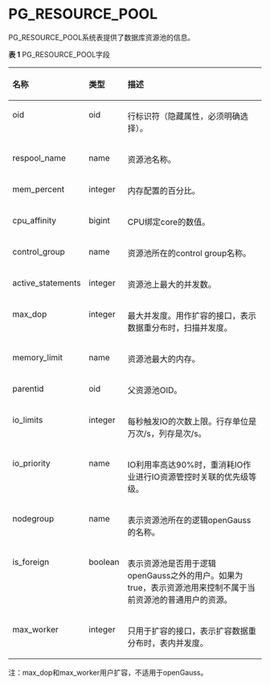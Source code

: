 # PG\_RESOURCE\_POOL<a name="ZH-CN_TOPIC_0289899854"></a>

PG\_RESOURCE\_POOL系统表提供了数据库资源池的信息。

**表 1**  PG\_RESOURCE\_POOL字段

<a name="zh-cn_topic_0283137298_zh-cn_topic_0237122310_zh-cn_topic_0059777874_t8dcfef08b6404870b98fbdb302c1fdd4"></a>
<table><thead align="left"><tr id="zh-cn_topic_0283137298_zh-cn_topic_0237122310_zh-cn_topic_0059777874_rd630b61ff0d244c2bd7aebb7bb781e4f"><th class="cellrowborder" valign="top" width="20.692069206920692%" id="mcps1.2.4.1.1"><p id="zh-cn_topic_0283137298_zh-cn_topic_0237122310_zh-cn_topic_0059777874_add0f31109ec5449ab45ba5855313b0cc"><a name="zh-cn_topic_0283137298_zh-cn_topic_0237122310_zh-cn_topic_0059777874_add0f31109ec5449ab45ba5855313b0cc"></a><a name="zh-cn_topic_0283137298_zh-cn_topic_0237122310_zh-cn_topic_0059777874_add0f31109ec5449ab45ba5855313b0cc"></a>名称</p>
</th>
<th class="cellrowborder" valign="top" width="15.35153515351535%" id="mcps1.2.4.1.2"><p id="zh-cn_topic_0283137298_zh-cn_topic_0237122310_zh-cn_topic_0059777874_a095438fb7c9e411b9b2d60c8a2f028ac"><a name="zh-cn_topic_0283137298_zh-cn_topic_0237122310_zh-cn_topic_0059777874_a095438fb7c9e411b9b2d60c8a2f028ac"></a><a name="zh-cn_topic_0283137298_zh-cn_topic_0237122310_zh-cn_topic_0059777874_a095438fb7c9e411b9b2d60c8a2f028ac"></a>类型</p>
</th>
<th class="cellrowborder" valign="top" width="63.95639563956396%" id="mcps1.2.4.1.3"><p id="zh-cn_topic_0283137298_zh-cn_topic_0237122310_zh-cn_topic_0059777874_aadc6346072e544f78873747197cd7be8"><a name="zh-cn_topic_0283137298_zh-cn_topic_0237122310_zh-cn_topic_0059777874_aadc6346072e544f78873747197cd7be8"></a><a name="zh-cn_topic_0283137298_zh-cn_topic_0237122310_zh-cn_topic_0059777874_aadc6346072e544f78873747197cd7be8"></a>描述</p>
</th>
</tr>
</thead>
<tbody><tr id="zh-cn_topic_0283137298_zh-cn_topic_0237122310_row6333329153619"><td class="cellrowborder" valign="top" width="20.692069206920692%" headers="mcps1.2.4.1.1 "><p id="zh-cn_topic_0283137298_zh-cn_topic_0237122310_p1333112917367"><a name="zh-cn_topic_0283137298_zh-cn_topic_0237122310_p1333112917367"></a><a name="zh-cn_topic_0283137298_zh-cn_topic_0237122310_p1333112917367"></a>oid</p>
</td>
<td class="cellrowborder" valign="top" width="15.35153515351535%" headers="mcps1.2.4.1.2 "><p id="zh-cn_topic_0283137298_zh-cn_topic_0237122310_p1433462923615"><a name="zh-cn_topic_0283137298_zh-cn_topic_0237122310_p1433462923615"></a><a name="zh-cn_topic_0283137298_zh-cn_topic_0237122310_p1433462923615"></a>oid</p>
</td>
<td class="cellrowborder" valign="top" width="63.95639563956396%" headers="mcps1.2.4.1.3 "><p id="zh-cn_topic_0283137298_zh-cn_topic_0237122310_p0334429173619"><a name="zh-cn_topic_0283137298_zh-cn_topic_0237122310_p0334429173619"></a><a name="zh-cn_topic_0283137298_zh-cn_topic_0237122310_p0334429173619"></a>行标识符（隐藏属性，必须明确选择）。</p>
</td>
</tr>
<tr id="zh-cn_topic_0283137298_zh-cn_topic_0237122310_zh-cn_topic_0059777874_r17b80fbdda4642dfa8bf3039d2ff903e"><td class="cellrowborder" valign="top" width="20.692069206920692%" headers="mcps1.2.4.1.1 "><p id="zh-cn_topic_0283137298_zh-cn_topic_0237122310_zh-cn_topic_0059777874_a6cc33764812941778b923e3d9224dc0c"><a name="zh-cn_topic_0283137298_zh-cn_topic_0237122310_zh-cn_topic_0059777874_a6cc33764812941778b923e3d9224dc0c"></a><a name="zh-cn_topic_0283137298_zh-cn_topic_0237122310_zh-cn_topic_0059777874_a6cc33764812941778b923e3d9224dc0c"></a>respool_name</p>
</td>
<td class="cellrowborder" valign="top" width="15.35153515351535%" headers="mcps1.2.4.1.2 "><p id="zh-cn_topic_0283137298_zh-cn_topic_0237122310_zh-cn_topic_0059777874_af186fa85bd40424ea68a97a08c4f1043"><a name="zh-cn_topic_0283137298_zh-cn_topic_0237122310_zh-cn_topic_0059777874_af186fa85bd40424ea68a97a08c4f1043"></a><a name="zh-cn_topic_0283137298_zh-cn_topic_0237122310_zh-cn_topic_0059777874_af186fa85bd40424ea68a97a08c4f1043"></a>name</p>
</td>
<td class="cellrowborder" valign="top" width="63.95639563956396%" headers="mcps1.2.4.1.3 "><p id="zh-cn_topic_0283137298_zh-cn_topic_0237122310_zh-cn_topic_0059777874_a5857c991aeea48b2a6da44df50e4fa56"><a name="zh-cn_topic_0283137298_zh-cn_topic_0237122310_zh-cn_topic_0059777874_a5857c991aeea48b2a6da44df50e4fa56"></a><a name="zh-cn_topic_0283137298_zh-cn_topic_0237122310_zh-cn_topic_0059777874_a5857c991aeea48b2a6da44df50e4fa56"></a>资源池名称。</p>
</td>
</tr>
<tr id="zh-cn_topic_0283137298_zh-cn_topic_0237122310_zh-cn_topic_0059777874_re838722085584029bd168fc0dc1a4a95"><td class="cellrowborder" valign="top" width="20.692069206920692%" headers="mcps1.2.4.1.1 "><p id="zh-cn_topic_0283137298_zh-cn_topic_0237122310_zh-cn_topic_0059777874_a3154cfe5ce054bf3919ffdb3c6f87123"><a name="zh-cn_topic_0283137298_zh-cn_topic_0237122310_zh-cn_topic_0059777874_a3154cfe5ce054bf3919ffdb3c6f87123"></a><a name="zh-cn_topic_0283137298_zh-cn_topic_0237122310_zh-cn_topic_0059777874_a3154cfe5ce054bf3919ffdb3c6f87123"></a>mem_percent</p>
</td>
<td class="cellrowborder" valign="top" width="15.35153515351535%" headers="mcps1.2.4.1.2 "><p id="zh-cn_topic_0283137298_zh-cn_topic_0237122310_zh-cn_topic_0059777874_ad4081dc046794f63a72ac38d1c1f4c95"><a name="zh-cn_topic_0283137298_zh-cn_topic_0237122310_zh-cn_topic_0059777874_ad4081dc046794f63a72ac38d1c1f4c95"></a><a name="zh-cn_topic_0283137298_zh-cn_topic_0237122310_zh-cn_topic_0059777874_ad4081dc046794f63a72ac38d1c1f4c95"></a>integer</p>
</td>
<td class="cellrowborder" valign="top" width="63.95639563956396%" headers="mcps1.2.4.1.3 "><p id="zh-cn_topic_0283137298_zh-cn_topic_0237122310_zh-cn_topic_0059777874_adca88be8ae2648cebdc51c07119bdf71"><a name="zh-cn_topic_0283137298_zh-cn_topic_0237122310_zh-cn_topic_0059777874_adca88be8ae2648cebdc51c07119bdf71"></a><a name="zh-cn_topic_0283137298_zh-cn_topic_0237122310_zh-cn_topic_0059777874_adca88be8ae2648cebdc51c07119bdf71"></a>内存配置的百分比。</p>
</td>
</tr>
<tr id="zh-cn_topic_0283137298_zh-cn_topic_0237122310_zh-cn_topic_0059777874_r4fda8d07a6eb4414b381efc1dabad3a8"><td class="cellrowborder" valign="top" width="20.692069206920692%" headers="mcps1.2.4.1.1 "><p id="zh-cn_topic_0283137298_zh-cn_topic_0237122310_zh-cn_topic_0059777874_a33397a1fc6934ce495bf7ec798978d84"><a name="zh-cn_topic_0283137298_zh-cn_topic_0237122310_zh-cn_topic_0059777874_a33397a1fc6934ce495bf7ec798978d84"></a><a name="zh-cn_topic_0283137298_zh-cn_topic_0237122310_zh-cn_topic_0059777874_a33397a1fc6934ce495bf7ec798978d84"></a>cpu_affinity</p>
</td>
<td class="cellrowborder" valign="top" width="15.35153515351535%" headers="mcps1.2.4.1.2 "><p id="zh-cn_topic_0283137298_zh-cn_topic_0237122310_zh-cn_topic_0059777874_a6c3e10f1f27b46e5863e65dab7188622"><a name="zh-cn_topic_0283137298_zh-cn_topic_0237122310_zh-cn_topic_0059777874_a6c3e10f1f27b46e5863e65dab7188622"></a><a name="zh-cn_topic_0283137298_zh-cn_topic_0237122310_zh-cn_topic_0059777874_a6c3e10f1f27b46e5863e65dab7188622"></a>bigint</p>
</td>
<td class="cellrowborder" valign="top" width="63.95639563956396%" headers="mcps1.2.4.1.3 "><p id="zh-cn_topic_0283137298_zh-cn_topic_0237122310_zh-cn_topic_0059777874_abf62cdd6d8324db59b91537fee45b105"><a name="zh-cn_topic_0283137298_zh-cn_topic_0237122310_zh-cn_topic_0059777874_abf62cdd6d8324db59b91537fee45b105"></a><a name="zh-cn_topic_0283137298_zh-cn_topic_0237122310_zh-cn_topic_0059777874_abf62cdd6d8324db59b91537fee45b105"></a>CPU绑定core的数值。</p>
</td>
</tr>
<tr id="zh-cn_topic_0283137298_zh-cn_topic_0237122310_zh-cn_topic_0059777874_r45bbac7a98354b6f9e79bc4f145adfa9"><td class="cellrowborder" valign="top" width="20.692069206920692%" headers="mcps1.2.4.1.1 "><p id="zh-cn_topic_0283137298_zh-cn_topic_0237122310_zh-cn_topic_0059777874_a7b58155cb3e64fd6b1852c500d3453d9"><a name="zh-cn_topic_0283137298_zh-cn_topic_0237122310_zh-cn_topic_0059777874_a7b58155cb3e64fd6b1852c500d3453d9"></a><a name="zh-cn_topic_0283137298_zh-cn_topic_0237122310_zh-cn_topic_0059777874_a7b58155cb3e64fd6b1852c500d3453d9"></a>control_group</p>
</td>
<td class="cellrowborder" valign="top" width="15.35153515351535%" headers="mcps1.2.4.1.2 "><p id="zh-cn_topic_0283137298_zh-cn_topic_0237122310_zh-cn_topic_0059777874_a2d254a3346e14e76ad19de19f9b57420"><a name="zh-cn_topic_0283137298_zh-cn_topic_0237122310_zh-cn_topic_0059777874_a2d254a3346e14e76ad19de19f9b57420"></a><a name="zh-cn_topic_0283137298_zh-cn_topic_0237122310_zh-cn_topic_0059777874_a2d254a3346e14e76ad19de19f9b57420"></a>name</p>
</td>
<td class="cellrowborder" valign="top" width="63.95639563956396%" headers="mcps1.2.4.1.3 "><p id="zh-cn_topic_0283137298_zh-cn_topic_0237122310_zh-cn_topic_0059777874_a2e739a3e9e304ca780f29c34d4aa4889"><a name="zh-cn_topic_0283137298_zh-cn_topic_0237122310_zh-cn_topic_0059777874_a2e739a3e9e304ca780f29c34d4aa4889"></a><a name="zh-cn_topic_0283137298_zh-cn_topic_0237122310_zh-cn_topic_0059777874_a2e739a3e9e304ca780f29c34d4aa4889"></a>资源池所在的control group名称。</p>
</td>
</tr>
<tr id="zh-cn_topic_0283137298_zh-cn_topic_0237122310_zh-cn_topic_0059777874_raba8f237ca4a4ce18b15070bab9d2e34"><td class="cellrowborder" valign="top" width="20.692069206920692%" headers="mcps1.2.4.1.1 "><p id="zh-cn_topic_0283137298_zh-cn_topic_0237122310_zh-cn_topic_0059777874_ac0f9460f4da249299d36389fa0bd6193"><a name="zh-cn_topic_0283137298_zh-cn_topic_0237122310_zh-cn_topic_0059777874_ac0f9460f4da249299d36389fa0bd6193"></a><a name="zh-cn_topic_0283137298_zh-cn_topic_0237122310_zh-cn_topic_0059777874_ac0f9460f4da249299d36389fa0bd6193"></a>active_statements</p>
</td>
<td class="cellrowborder" valign="top" width="15.35153515351535%" headers="mcps1.2.4.1.2 "><p id="zh-cn_topic_0283137298_zh-cn_topic_0237122310_zh-cn_topic_0059777874_af7e47fad4d4f44c1b69bb39f07b085a4"><a name="zh-cn_topic_0283137298_zh-cn_topic_0237122310_zh-cn_topic_0059777874_af7e47fad4d4f44c1b69bb39f07b085a4"></a><a name="zh-cn_topic_0283137298_zh-cn_topic_0237122310_zh-cn_topic_0059777874_af7e47fad4d4f44c1b69bb39f07b085a4"></a>integer</p>
</td>
<td class="cellrowborder" valign="top" width="63.95639563956396%" headers="mcps1.2.4.1.3 "><p id="zh-cn_topic_0283137298_zh-cn_topic_0237122310_zh-cn_topic_0059777874_adc1fbf3d114344c08e8bb9fed4e9e676"><a name="zh-cn_topic_0283137298_zh-cn_topic_0237122310_zh-cn_topic_0059777874_adc1fbf3d114344c08e8bb9fed4e9e676"></a><a name="zh-cn_topic_0283137298_zh-cn_topic_0237122310_zh-cn_topic_0059777874_adc1fbf3d114344c08e8bb9fed4e9e676"></a>资源池上最大的并发数。</p>
</td>
</tr>
<tr id="zh-cn_topic_0283137298_zh-cn_topic_0237122310_zh-cn_topic_0059777874_rddff6e46835b40ed8383c43e7a4302c9"><td class="cellrowborder" valign="top" width="20.692069206920692%" headers="mcps1.2.4.1.1 "><p id="zh-cn_topic_0283137298_zh-cn_topic_0237122310_zh-cn_topic_0059777874_a32afd332b52f4148a758e8cea31c6b14"><a name="zh-cn_topic_0283137298_zh-cn_topic_0237122310_zh-cn_topic_0059777874_a32afd332b52f4148a758e8cea31c6b14"></a><a name="zh-cn_topic_0283137298_zh-cn_topic_0237122310_zh-cn_topic_0059777874_a32afd332b52f4148a758e8cea31c6b14"></a>max_dop</p>
</td>
<td class="cellrowborder" valign="top" width="15.35153515351535%" headers="mcps1.2.4.1.2 "><p id="zh-cn_topic_0283137298_zh-cn_topic_0237122310_zh-cn_topic_0059777874_a9719327597064a6eac56628754c18a58"><a name="zh-cn_topic_0283137298_zh-cn_topic_0237122310_zh-cn_topic_0059777874_a9719327597064a6eac56628754c18a58"></a><a name="zh-cn_topic_0283137298_zh-cn_topic_0237122310_zh-cn_topic_0059777874_a9719327597064a6eac56628754c18a58"></a>integer</p>
</td>
<td class="cellrowborder" valign="top" width="63.95639563956396%" headers="mcps1.2.4.1.3 "><p id="zh-cn_topic_0283137298_zh-cn_topic_0237122310_zh-cn_topic_0059777874_a111002a050ec4c92a3f01d5391d5cedb"><a name="zh-cn_topic_0283137298_zh-cn_topic_0237122310_zh-cn_topic_0059777874_a111002a050ec4c92a3f01d5391d5cedb"></a><a name="zh-cn_topic_0283137298_zh-cn_topic_0237122310_zh-cn_topic_0059777874_a111002a050ec4c92a3f01d5391d5cedb"></a>最大并发度。用作扩容的接口，表示数据重分布时，扫描并发度。</p>
</td>
</tr>
<tr id="zh-cn_topic_0283137298_zh-cn_topic_0237122310_zh-cn_topic_0059777874_r86ed7df9c2444b59afbbe822690632a1"><td class="cellrowborder" valign="top" width="20.692069206920692%" headers="mcps1.2.4.1.1 "><p id="zh-cn_topic_0283137298_zh-cn_topic_0237122310_zh-cn_topic_0059777874_a72fa4abc75e743a3a4c9d481b7945b17"><a name="zh-cn_topic_0283137298_zh-cn_topic_0237122310_zh-cn_topic_0059777874_a72fa4abc75e743a3a4c9d481b7945b17"></a><a name="zh-cn_topic_0283137298_zh-cn_topic_0237122310_zh-cn_topic_0059777874_a72fa4abc75e743a3a4c9d481b7945b17"></a>memory_limit</p>
</td>
<td class="cellrowborder" valign="top" width="15.35153515351535%" headers="mcps1.2.4.1.2 "><p id="zh-cn_topic_0283137298_zh-cn_topic_0237122310_zh-cn_topic_0059777874_a693c7d192fe74fa38f277246972889c0"><a name="zh-cn_topic_0283137298_zh-cn_topic_0237122310_zh-cn_topic_0059777874_a693c7d192fe74fa38f277246972889c0"></a><a name="zh-cn_topic_0283137298_zh-cn_topic_0237122310_zh-cn_topic_0059777874_a693c7d192fe74fa38f277246972889c0"></a>name</p>
</td>
<td class="cellrowborder" valign="top" width="63.95639563956396%" headers="mcps1.2.4.1.3 "><p id="zh-cn_topic_0283137298_zh-cn_topic_0237122310_zh-cn_topic_0059777874_a22de0e9072934989a229f63dbbee58e7"><a name="zh-cn_topic_0283137298_zh-cn_topic_0237122310_zh-cn_topic_0059777874_a22de0e9072934989a229f63dbbee58e7"></a><a name="zh-cn_topic_0283137298_zh-cn_topic_0237122310_zh-cn_topic_0059777874_a22de0e9072934989a229f63dbbee58e7"></a>资源池最大的内存。</p>
</td>
</tr>
<tr id="zh-cn_topic_0283137298_zh-cn_topic_0237122310_row58121618143812"><td class="cellrowborder" valign="top" width="20.692069206920692%" headers="mcps1.2.4.1.1 "><p id="zh-cn_topic_0283137298_zh-cn_topic_0237122310_p53332520143812"><a name="zh-cn_topic_0283137298_zh-cn_topic_0237122310_p53332520143812"></a><a name="zh-cn_topic_0283137298_zh-cn_topic_0237122310_p53332520143812"></a>parentid</p>
</td>
<td class="cellrowborder" valign="top" width="15.35153515351535%" headers="mcps1.2.4.1.2 "><p id="zh-cn_topic_0283137298_zh-cn_topic_0237122310_p24966863143812"><a name="zh-cn_topic_0283137298_zh-cn_topic_0237122310_p24966863143812"></a><a name="zh-cn_topic_0283137298_zh-cn_topic_0237122310_p24966863143812"></a>oid</p>
</td>
<td class="cellrowborder" valign="top" width="63.95639563956396%" headers="mcps1.2.4.1.3 "><p id="zh-cn_topic_0283137298_zh-cn_topic_0237122310_p9050014143812"><a name="zh-cn_topic_0283137298_zh-cn_topic_0237122310_p9050014143812"></a><a name="zh-cn_topic_0283137298_zh-cn_topic_0237122310_p9050014143812"></a>父资源池OID。</p>
</td>
</tr>
<tr id="zh-cn_topic_0283137298_zh-cn_topic_0237122310_row11151648203813"><td class="cellrowborder" valign="top" width="20.692069206920692%" headers="mcps1.2.4.1.1 "><p id="zh-cn_topic_0283137298_zh-cn_topic_0237122310_p1416194883819"><a name="zh-cn_topic_0283137298_zh-cn_topic_0237122310_p1416194883819"></a><a name="zh-cn_topic_0283137298_zh-cn_topic_0237122310_p1416194883819"></a>io_limits</p>
</td>
<td class="cellrowborder" valign="top" width="15.35153515351535%" headers="mcps1.2.4.1.2 "><p id="zh-cn_topic_0283137298_zh-cn_topic_0237122310_p15163485384"><a name="zh-cn_topic_0283137298_zh-cn_topic_0237122310_p15163485384"></a><a name="zh-cn_topic_0283137298_zh-cn_topic_0237122310_p15163485384"></a>integer</p>
</td>
<td class="cellrowborder" valign="top" width="63.95639563956396%" headers="mcps1.2.4.1.3 "><p id="zh-cn_topic_0283137298_zh-cn_topic_0237122310_p12639142783918"><a name="zh-cn_topic_0283137298_zh-cn_topic_0237122310_p12639142783918"></a><a name="zh-cn_topic_0283137298_zh-cn_topic_0237122310_p12639142783918"></a>每秒触发IO的次数上限。行存单位是万次/s，列存是次/s。</p>
</td>
</tr>
<tr id="zh-cn_topic_0283137298_zh-cn_topic_0237122310_row033313103404"><td class="cellrowborder" valign="top" width="20.692069206920692%" headers="mcps1.2.4.1.1 "><p id="zh-cn_topic_0283137298_zh-cn_topic_0237122310_p19333410134015"><a name="zh-cn_topic_0283137298_zh-cn_topic_0237122310_p19333410134015"></a><a name="zh-cn_topic_0283137298_zh-cn_topic_0237122310_p19333410134015"></a>io_priority</p>
</td>
<td class="cellrowborder" valign="top" width="15.35153515351535%" headers="mcps1.2.4.1.2 "><p id="zh-cn_topic_0283137298_zh-cn_topic_0237122310_p33338107400"><a name="zh-cn_topic_0283137298_zh-cn_topic_0237122310_p33338107400"></a><a name="zh-cn_topic_0283137298_zh-cn_topic_0237122310_p33338107400"></a>name</p>
</td>
<td class="cellrowborder" valign="top" width="63.95639563956396%" headers="mcps1.2.4.1.3 "><p id="zh-cn_topic_0283137298_zh-cn_topic_0237122310_p533491074015"><a name="zh-cn_topic_0283137298_zh-cn_topic_0237122310_p533491074015"></a><a name="zh-cn_topic_0283137298_zh-cn_topic_0237122310_p533491074015"></a>IO利用率高达90%时，重消耗IO作业进行IO资源管控时关联的优先级等级。</p>
</td>
</tr>
<tr id="zh-cn_topic_0283137298_zh-cn_topic_0237122310_row1085491712242"><td class="cellrowborder" valign="top" width="20.692069206920692%" headers="mcps1.2.4.1.1 "><p id="zh-cn_topic_0283137298_zh-cn_topic_0237122310_p118549175249"><a name="zh-cn_topic_0283137298_zh-cn_topic_0237122310_p118549175249"></a><a name="zh-cn_topic_0283137298_zh-cn_topic_0237122310_p118549175249"></a>nodegroup</p>
</td>
<td class="cellrowborder" valign="top" width="15.35153515351535%" headers="mcps1.2.4.1.2 "><p id="zh-cn_topic_0283137298_zh-cn_topic_0237122310_p178551172245"><a name="zh-cn_topic_0283137298_zh-cn_topic_0237122310_p178551172245"></a><a name="zh-cn_topic_0283137298_zh-cn_topic_0237122310_p178551172245"></a>name</p>
</td>
<td class="cellrowborder" valign="top" width="63.95639563956396%" headers="mcps1.2.4.1.3 "><p id="zh-cn_topic_0283137298_zh-cn_topic_0237122310_p885521712410"><a name="zh-cn_topic_0283137298_zh-cn_topic_0237122310_p885521712410"></a><a name="zh-cn_topic_0283137298_zh-cn_topic_0237122310_p885521712410"></a>表示资源池所在的逻辑<span id="text179123126198"><a name="text179123126198"></a><a name="text179123126198"></a>openGauss</span>的名称。</p>
</td>
</tr>
<tr id="zh-cn_topic_0283137298_zh-cn_topic_0237122310_row731531942417"><td class="cellrowborder" valign="top" width="20.692069206920692%" headers="mcps1.2.4.1.1 "><p id="zh-cn_topic_0283137298_zh-cn_topic_0237122310_p143171619182414"><a name="zh-cn_topic_0283137298_zh-cn_topic_0237122310_p143171619182414"></a><a name="zh-cn_topic_0283137298_zh-cn_topic_0237122310_p143171619182414"></a>is_foreign</p>
</td>
<td class="cellrowborder" valign="top" width="15.35153515351535%" headers="mcps1.2.4.1.2 "><p id="zh-cn_topic_0283137298_zh-cn_topic_0237122310_p1131721932419"><a name="zh-cn_topic_0283137298_zh-cn_topic_0237122310_p1131721932419"></a><a name="zh-cn_topic_0283137298_zh-cn_topic_0237122310_p1131721932419"></a>boolean</p>
</td>
<td class="cellrowborder" valign="top" width="63.95639563956396%" headers="mcps1.2.4.1.3 "><p id="zh-cn_topic_0283137298_zh-cn_topic_0237122310_p20317101910244"><a name="zh-cn_topic_0283137298_zh-cn_topic_0237122310_p20317101910244"></a><a name="zh-cn_topic_0283137298_zh-cn_topic_0237122310_p20317101910244"></a>表示资源池是否用于逻辑<span id="text9895338174717"><a name="text9895338174717"></a><a name="text9895338174717"></a>openGauss</span>之外的用户。如果为true，表示资源池用来控制不属于当前资源池的普通用户的资源。</p>
</td>
</tr>
<tr id="row1925802913592"><td class="cellrowborder" valign="top" width="20.692069206920692%" headers="mcps1.2.4.1.1 "><p id="p9258102917593"><a name="p9258102917593"></a><a name="p9258102917593"></a>max_worker</p>
</td>
<td class="cellrowborder" valign="top" width="15.35153515351535%" headers="mcps1.2.4.1.2 "><p id="p10258429195920"><a name="p10258429195920"></a><a name="p10258429195920"></a>integer</p>
</td>
<td class="cellrowborder" valign="top" width="63.95639563956396%" headers="mcps1.2.4.1.3 "><p id="p3259182915592"><a name="p3259182915592"></a><a name="p3259182915592"></a>只用于扩容的接口，表示扩容数据重分布时，表内并发度。</p>
</td>
</tr>
</tbody>
</table>
注：max_dop和max_worker用户扩容，不适用于openGauss。
